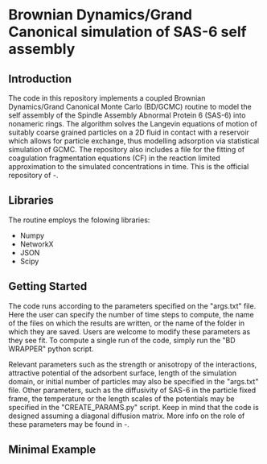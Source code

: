 # Brownian Dynamics/Grand Canonical simulation of SAS-6 self assembly

## Introduction

The code in this repository implements a coupled Brownian Dynamics/Grand Canonical Monte Carlo (BD/GCMC) routine to model the self assembly of the Spindle Assembly Abnormal Protein 6 (SAS-6) into nonameric rings. The algorithm solves the Langevin equations of motion of suitably coarse grained particles on a 2D fluid in contact with a reservoir which allows for particle exchange, thus modelling adsorption via statistical simulation of GCMC. The repository also includes a file for the fitting of coagulation fragmentation equations (CF) in the reaction limited approximation to the simulated concentrations in time. This is the official repository of -.

## Libraries

The routine employs the folowing libraries:

- Numpy
- NetworkX
- JSON
- Scipy

## Getting Started

The code runs according to the parameters specified on the "args.txt" file. Here the user can specify the number of time steps to compute, the name of the files on which the results are written, or the name of the folder in which they are saved. Users are welcome to modify these parameters as they see fit. To compute a single run of the code, simply run the "BD WRAPPER" python script. 

Relevant parameters such as the strength or anisotropy of the interactions, attractive potential of the adsorbent surface, length of the simulation domain, or initial number of particles may also be specified in the "args.txt" file. Other parameters, such as the diffusivity of SAS-6 in the particle fixed frame, the temperature or the length scales of the potentials may be specified in the "CREATE_PARAMS.py" script. Keep in mind that the code is designed assuming a diagonal diffusion matrix. More info on the role of these parameters may be found in -. 

## Minimal Example
